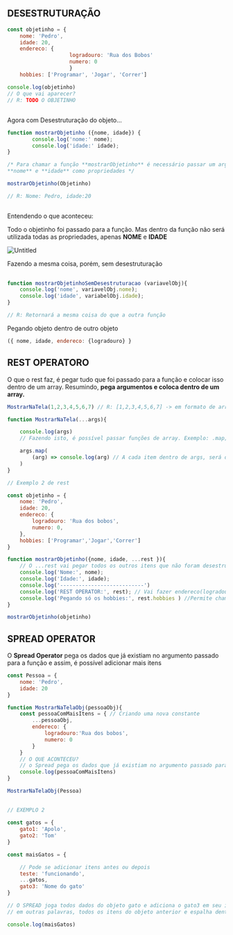 ## DESESTRUTURAÇÃO

```jsx
const objetinho = {
	nome: 'Pedro',
	idade: 20,
	endereco: {
					logradouro: 'Rua dos Bobos'
					numero: 0
					}
	hobbies: ['Programar', 'Jogar', 'Correr']

console.log(objetinho)
// O que vai aparecer?
// R: TODO O OBJETINHO
```
## 
Agora com Desestruturação do objeto…

```jsx
function mostrarObjetinho ({nome, idade}) {
		console.log('nome:' nome);
		console.log('idade:' idade);
}

/* Para chamar a função **mostrarObjetinho** é necessário passar um argumento que tenha
**nome** e **idade** como propriedades */

mostrarObjetinho(Objetinho)

// R: Nome: Pedro, idade:20
```
## 
Entendendo o que aconteceu:

Todo o objetinho foi passado para a função. Mas dentro da função não será utilizada todas as propriedades, apenas **NOME** e **IDADE**

![Untitled](https://i.imgur.com/Zx97Zqp.jpg)

Fazendo a mesma coisa, porém, sem desestruturação
## 
```jsx
function mostrarObjetinhoSemDesestruturacao (variavelObj){
	console.log('nome', variavelObj.nome);
	console.log('idade', variabelObj.idade);
}

// R: Retornará a mesma coisa do que a outra função
```

Pegando objeto dentro de outro objeto

```jsx
({ nome, idade, endereco: {logradouro} }
```
## 


## REST OPERATORO 

O que o rest faz, é pegar tudo que foi passado para a função e colocar isso dentro de um array.
Resumindo, **pega argumentos e coloca dentro de um array.**

```jsx
MostrarNaTela(1,2,3,4,5,6,7) // R: [1,2,3,4,5,6,7] -> em formato de array

function MostrarNaTela(...args){

    console.log(args)
    // Fazendo isto, é possível passar funções de array. Exemplo: .map; .filter e etc

    args.map(
        (arg) => console.log(arg) // A cada item dentro de args, será dado um console.log
    )
}
```

```jsx
// Exemplo 2 de rest

const objetinho = {
    nome: 'Pedro',
    idade: 20,
    endereco: {
        logradouro: 'Rua dos bobos',
        numero: 0,
    },
    hobbies: ['Programar','Jogar','Correr']
}

function mostrarObjetinho({nome, idade, ...rest }){
    // O ...rest vai pegar todos os outros itens que não foram desestruturados (endereco e hobbies)
    console.log('Nome:', nome);
    console.log('Idade:', idade);
    console.log('---------------------------')
    console.log('REST OPERATOR:', rest); // Vai fazer endereco(logradouro e numero) + hobbies
    console.log('Pegando só os hobbies:', rest.hobbies ) //Permite chamar com o . a propriedade desejada
}

mostrarObjetinho(objetinho)
```
##

## SPREAD OPERATOR
O **Spread Operator** pega os dados que já existiam no argumento passado para a função e assim, é possível adicionar mais itens

```jsx
const Pessoa = {    
    nome: 'Pedro',
    idade: 20
}

function MostrarNaTelaObj(pessoaObj){
    const pessoaComMaisItens = { // Criando uma nova constante
        ...pessoaObj,
        endereco: {
            logradouro:'Rua dos bobos',
            numero: 0
        }
    }
    // O QUE ACONTECEU?
    // o Spread pega os dados que já existiam no argumento passado para a função e assim, é possível adicionar mais itens 
    console.log(pessoaComMaisItens)
}

MostrarNaTelaObj(Pessoa)
```

##

```jsx
// EXEMPLO 2

const gatos = {
    gato1: 'Apolo',
    gato2: 'Tom'
}

const maisGatos = {

    // Pode se adicionar itens antes ou depois
    teste: 'funcionando',
    ...gatos,
    gato3: 'Nome do gato'
}

// O SPREAD joga todos dados do objeto gato e adiciona o gato3 em seu interior e dentro de um novo objeto chamado maisGatos
// em outras palavras, todos os itens do objeto anterior e espalha dentro de um novo objeto e tem a possibilidade de adicionar mais itens

console.log(maisGatos)
```
